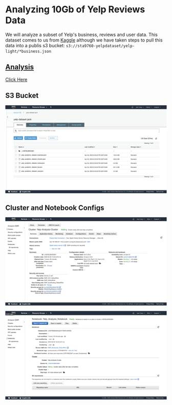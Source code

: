 # Analyzing 10Gb of Yelp Reviews Data

We will analyze a subset of Yelp's business, reviews and user data. This dataset comes to us from [Kaggle](https://www.kaggle.com/yelp-dataset/yelp-dataset) although we have taken steps to pull this data into a publis s3 bucket: `s3://sta9760-yelpdataset/yelp-light/*business.json`

## [Analysis](https://github.com/JackJoeng/10GB_Yelp_Data_Analysis/blob/master/Analysis.ipynb)
[Click Here](https://github.com/JackJoeng/10GB_Yelp_Data_Analysis/Analysis.ipynb)


## S3 Bucket

![s3](https://github.com/JackJoeng/10GB_Yelp_Data_Analysis/blob/master/assets/s3bucket.png?raw=true)

## Cluster and Notebook Configs

![cluster](https://github.com/JackJoeng/10GB_Yelp_Data_Analysis/blob/master/assets/cluster.png?raw=true)

![notebook](https://github.com/JackJoeng/10GB_Yelp_Data_Analysis/blob/master/assets/notebook.png?raw=true)

